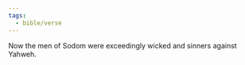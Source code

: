 ```yaml
---
tags:
  - bible/verse
---
```

Now the men of Sodom were exceedingly wicked and sinners against Yahweh.